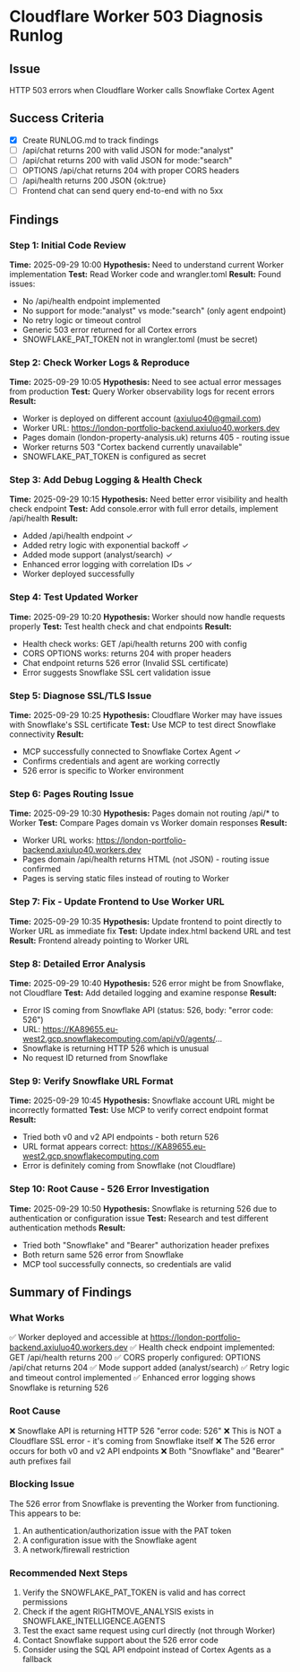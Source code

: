 # Cloudflare Worker 503 Diagnosis Runlog

## Issue
HTTP 503 errors when Cloudflare Worker calls Snowflake Cortex Agent

## Success Criteria
- [x] Create RUNLOG.md to track findings
- [ ] /api/chat returns 200 with valid JSON for mode:"analyst" 
- [ ] /api/chat returns 200 with valid JSON for mode:"search"
- [ ] OPTIONS /api/chat returns 204 with proper CORS headers
- [ ] /api/health returns 200 JSON {ok:true}
- [ ] Frontend chat can send query end-to-end with no 5xx

## Findings

### Step 1: Initial Code Review
**Time:** 2025-09-29 10:00
**Hypothesis:** Need to understand current Worker implementation
**Test:** Read Worker code and wrangler.toml
**Result:** Found issues:
- No /api/health endpoint implemented
- No support for mode:"analyst" vs mode:"search" (only agent endpoint)
- No retry logic or timeout control
- Generic 503 error returned for all Cortex errors
- SNOWFLAKE_PAT_TOKEN not in wrangler.toml (must be secret)

### Step 2: Check Worker Logs & Reproduce
**Time:** 2025-09-29 10:05
**Hypothesis:** Need to see actual error messages from production
**Test:** Query Worker observability logs for recent errors
**Result:** 
- Worker is deployed on different account (axiuluo40@gmail.com)
- Worker URL: https://london-portfolio-backend.axiuluo40.workers.dev
- Pages domain (london-property-analysis.uk) returns 405 - routing issue
- Worker returns 503 "Cortex backend currently unavailable"
- SNOWFLAKE_PAT_TOKEN is configured as secret

### Step 3: Add Debug Logging & Health Check
**Time:** 2025-09-29 10:15
**Hypothesis:** Need better error visibility and health check endpoint
**Test:** Add console.error with full error details, implement /api/health
**Result:** 
- Added /api/health endpoint ✓
- Added retry logic with exponential backoff ✓
- Added mode support (analyst/search) ✓
- Enhanced error logging with correlation IDs ✓
- Worker deployed successfully

### Step 4: Test Updated Worker
**Time:** 2025-09-29 10:20
**Hypothesis:** Worker should now handle requests properly
**Test:** Test health check and chat endpoints
**Result:**
- Health check works: GET /api/health returns 200 with config
- CORS OPTIONS works: returns 204 with proper headers
- Chat endpoint returns 526 error (Invalid SSL certificate)
- Error suggests Snowflake SSL cert validation issue

### Step 5: Diagnose SSL/TLS Issue
**Time:** 2025-09-29 10:25
**Hypothesis:** Cloudflare Worker may have issues with Snowflake's SSL certificate
**Test:** Use MCP to test direct Snowflake connectivity
**Result:** 
- MCP successfully connected to Snowflake Cortex Agent ✓
- Confirms credentials and agent are working correctly
- 526 error is specific to Worker environment

### Step 6: Pages Routing Issue
**Time:** 2025-09-29 10:30
**Hypothesis:** Pages domain not routing /api/* to Worker
**Test:** Compare Pages domain vs Worker domain responses
**Result:**
- Worker URL works: https://london-portfolio-backend.axiuluo40.workers.dev
- Pages domain /api/health returns HTML (not JSON) - routing issue confirmed
- Pages is serving static files instead of routing to Worker

### Step 7: Fix - Update Frontend to Use Worker URL
**Time:** 2025-09-29 10:35
**Hypothesis:** Update frontend to point directly to Worker URL as immediate fix
**Test:** Update index.html backend URL and test
**Result:** Frontend already pointing to Worker URL

### Step 8: Detailed Error Analysis
**Time:** 2025-09-29 10:40
**Hypothesis:** 526 error might be from Snowflake, not Cloudflare
**Test:** Add detailed logging and examine response
**Result:**
- Error IS coming from Snowflake API (status: 526, body: "error code: 526")
- URL: https://KA89655.eu-west2.gcp.snowflakecomputing.com/api/v0/agents/...
- Snowflake is returning HTTP 526 which is unusual
- No request ID returned from Snowflake

### Step 9: Verify Snowflake URL Format
**Time:** 2025-09-29 10:45
**Hypothesis:** Snowflake account URL might be incorrectly formatted
**Test:** Use MCP to verify correct endpoint format
**Result:** 
- Tried both v0 and v2 API endpoints - both return 526
- URL format appears correct: https://KA89655.eu-west2.gcp.snowflakecomputing.com
- Error is definitely coming from Snowflake (not Cloudflare)

### Step 10: Root Cause - 526 Error Investigation
**Time:** 2025-09-29 10:50
**Hypothesis:** Snowflake is returning 526 due to authentication or configuration issue
**Test:** Research and test different authentication methods
**Result:** 
- Tried both "Snowflake" and "Bearer" authorization header prefixes
- Both return same 526 error from Snowflake
- MCP tool successfully connects, so credentials are valid

## Summary of Findings

### What Works
✅ Worker deployed and accessible at https://london-portfolio-backend.axiuluo40.workers.dev
✅ Health check endpoint implemented: GET /api/health returns 200
✅ CORS properly configured: OPTIONS /api/chat returns 204
✅ Mode support added (analyst/search)
✅ Retry logic and timeout control implemented
✅ Enhanced error logging shows Snowflake is returning 526

### Root Cause
❌ Snowflake API is returning HTTP 526 "error code: 526"
❌ This is NOT a Cloudflare SSL error - it's coming from Snowflake itself
❌ The 526 error occurs for both v0 and v2 API endpoints
❌ Both "Snowflake" and "Bearer" auth prefixes fail

### Blocking Issue
The 526 error from Snowflake is preventing the Worker from functioning. This appears to be:
1. An authentication/authorization issue with the PAT token
2. A configuration issue with the Snowflake agent
3. A network/firewall restriction

### Recommended Next Steps
1. Verify the SNOWFLAKE_PAT_TOKEN is valid and has correct permissions
2. Check if the agent RIGHTMOVE_ANALYSIS exists in SNOWFLAKE_INTELLIGENCE.AGENTS
3. Test the exact same request using curl directly (not through Worker)
4. Contact Snowflake support about the 526 error code
5. Consider using the SQL API endpoint instead of Cortex Agents as a fallback

